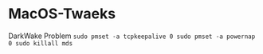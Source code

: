 # MacOS-Twaeks

DarkWake Problem
`
sudo pmset -a tcpkeepalive 0
sudo pmset -a powernap 0
sudo killall mds
`
